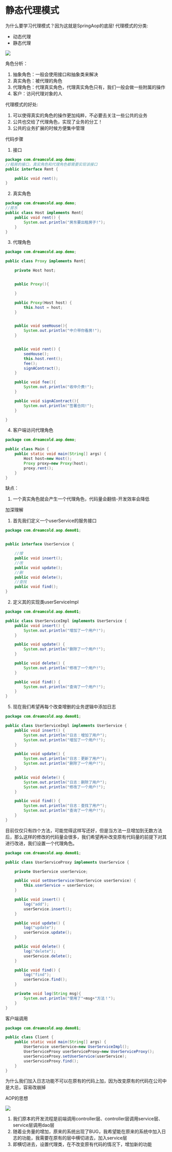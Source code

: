 # 静态代理模式

为什么要学习代理模式？因为这就是SpringAop的底层!
代理模式的分类:
* 动态代理
* 静态代理


![](https://gitee.com/kangyujian/notebook-images/raw/master/images/2020-09-22-15-12-12.png)

角色分析：
1. 抽象角色：一般会使用接口和抽象类来解决
2. 真实角色：被代理的角色
3. 代理角色：代理真实角色，代理真实角色只有，我们一般会做一些附属的操作
4. 客户：访问代理对象的人

代理模式的好处:
1. 可以使得真实的角色的操作更加纯粹，不必要去关注一些公共的业务
2. 公共也交给了代理角色，实现了业务的分工！
3. 公共的业务扩展的时候方便集中管理


代码步骤
1. 接口
```java
package com.dreamcold.aop.demo;
//租房的接口，真实角色和代理角色都需要实现该接口
public interface Rent {

    public void rent();
}

```
2. 真实角色
```java
package com.dreamcold.aop.demo;
//房东
public class Host implements Rent{
    public void rent() {
        System.out.println("房东要出租房子!");
    }
}
```
3. 代理角色
```java
package com.dreamcold.aop.demo;

public class Proxy implements Rent{

    private Host host;


    public Proxy(){

    }

    public Proxy(Host host) {
        this.host = host;
    }


    public void seeHouse(){
        System.out.println("中介带你看房!");
    }


    public void rent() {
        seeHouse();
        this.host.rent();
        fee();
        signAContract();
    }

    public void fee(){
        System.out.println("收中介费!");
    }

    public void signAContract(){
        System.out.println("签署合同!");
    }

}

```
4. 客户端访问代理角色

```java
package com.dreamcold.aop.demo;

public class Main {
    public static void main(String[] args) {
        Host host=new Host();
        Proxy proxy=new Proxy(host);
        proxy.rent();
    }
}

```


缺点：
1. 一个真实角色就会产生一个代理角色，代码量会翻倍-开发效率会降低

加深理解

1. 首先我们定义一个userService的服务接口

```java
package com.dreamcold.aop.demo01;


public interface UserService {

    //增
    public void insert();
    //改
    public void update();
    //删
    public void delete();
    //查找
    public void find();
}

```

2. 定义其的实现类userServiceImpl

```java
package com.dreamcold.aop.demo01;

public class UserServiceImpl implements UserService {
    public void insert() {
        System.out.println("增加了一个用户!");
    }

    public void update() {
        System.out.println("删除了一个用户!");
    }

    public void delete() {
        System.out.println("修改了一个用户!");
    }

    public void find() {
        System.out.println("查询了一个用户!");
    }
}

```

5. 现在我们希望再每个改查增删的业务逻辑中添加日志

```java
package com.dreamcold.aop.demo01;

public class UserServiceImpl implements UserService {
    public void insert() {
        System.out.println("日志：增加了用户");
        System.out.println("增加了一个用户!");
    }

    public void update() {
        System.out.println("日志：更新了用户");
        System.out.println("删除了一个用户!");
    }

    public void delete() {
        System.out.println("日志：删除了用户");
        System.out.println("修改了一个用户!");
    }

    public void find() {
        System.out.println("日志：查找了用户");
        System.out.println("查询了一个用户!");
    }
}

```
目前仅仅只有四个方法，可能觉得这样写还好，但是当方法一旦增加到无数方法后，那么这样的修改的代码量会很多，我们希望再补改变原有代码量的前提下对其进行改进，我们设置一个代理角色。

```java
package com.dreamcold.aop.demo01;

public class UserServiceProxy implements UserService {

    private UserService userService;

    public void setUserService(UserService userService) {
        this.userService = userService;
    }

    public void insert() {
        log("add");
        userService.insert();
    }

    public void update() {
        log("update");
        userService.update();
    }

    public void delete() {
        log("delete");
        userService.delete();
    }

    public void find() {
        log("find");
        userService.find();
    }

    private void log(String msg){
        System.out.println("使用了"+msg+"方法！");
    }
}

```

客户端调用


```java
package com.dreamcold.aop.demo01;

public class Client {
    public static void main(String[] args) {
        UserService userService=new UserServiceImpl();
        UserServiceProxy userServiceProxy=new UserServiceProxy();
        userServiceProxy.setUserService(userService);
        userServiceProxy.find();
    }
}

```

为什么我们加入日志功能不可以在原有的代码上加，因为改变原有的代码在公司中是大忌，容易改崩掉

AOP的思想

![](https://gitee.com/kangyujian/notebook-images/raw/master/images/2020-09-22-16-29-01.png)

1. 我们原本的开发流程是前端调用controller层、controller层调用service层、service层调用dao层
2. 随着业务量的增加，原来的系统出现了BUG，我希望能在原来的系统中加入日志的功能，我需要在原有的层中横切进去，加入service层
3. 即横切进去，设置代理类，在不改变原有代码的情况下，增加新的功能
